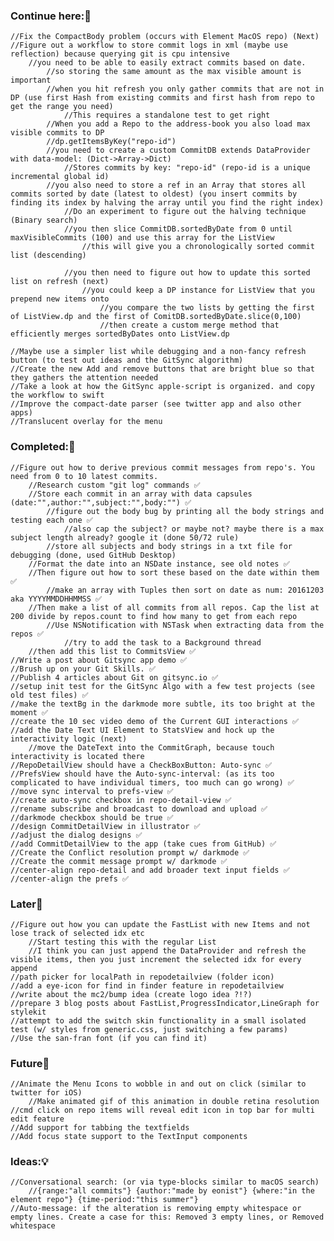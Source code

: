 ### Continue here:🔨
    //Fix the CompactBody problem (occurs with Element MacOS repo) (Next)
    //Figure out a workflow to store commit logs in xml (maybe use reflection) because querying git is cpu intensive
        //you need to be able to easily extract commits based on date. 
            //so storing the same amount as the max visible amount is important
            //when you hit refresh you only gather commits that are not in DP (use first Hash from existing commits and first hash from repo to get the range you need)
                //This requires a standalone test to get right
            //When you add a Repo to the address-book you also load max visible commits to DP
            //dp.getItemsByKey("repo-id")
            //you need to create a custom CommitDB extends DataProvider with data-model: (Dict->Array->Dict)
                //Stores commits by key: "repo-id" (repo-id is a unique incremental global id)
            //you also need to store a ref in an Array that stores all commits sorted by date (latest to oldest) (you insert commits by finding its index by halving the array until you find the right index)
                //Do an experiment to figure out the halving technique (Binary search)
                //you then slice CommitDB.sortedByDate from 0 until maxVisibleCommits (100) and use this array for the ListView
                    //this will give you a chronologically sorted commit list (descending)
                    
                //you then need to figure out how to update this sorted list on refresh (next)
                    //you could keep a DP instance for ListView that you prepend new items onto
                        //you compare the two lists by getting the first of ListView.dp and the first of ComitDB.sortedByDate.slice(0,100)
                        //then create a custom merge method that efficiently merges sortedByDates onto ListView.dp
                
    //Maybe use a simpler list while debugging and a non-fancy refresh button (to test out ideas and the GitSync algorithm)
    //Create the new Add and remove buttons that are bright blue so that they gathers the attention needed
    //Take a look at how the GitSync apple-script is organized. and copy the workflow to swift 
    //Improve the compact-date parser (see twitter app and also other apps)
    //Translucent overlay for the menu 
### Completed:🏁
    //Figure out how to derive previous commit messages from repo's. You need from 0 to 10 latest commits.
        //Research custom "git log" commands ✅
        //Store each commit in an array with data capsules (date:"",author:"",subject:"",body:"") ✅
            //figure out the body bug by printing all the body strings and testing each one ✅
                //also cap the subject? or maybe not? maybe there is a max subject length already? google it (done 50/72 rule)
            //store all subjects and body strings in a txt file for debugging (done, used GitHub Desktop)
        //Format the date into an NSDate instance, see old notes ✅
        //Then figure out how to sort these based on the date within them ✅
            //make an array with Tuples then sort on date as num: 20161203 aka YYYYMMDDHHMMSS ✅
        //Then make a list of all commits from all repos. Cap the list at 200 divide by repos.count to find how many to get from each repo
            //Use NSNotification with NSTask when extracting data from the repos ✅
                //try to add the task to a Background thread
        //then add this list to CommitsView ✅
    //Write a post about Gitsync app demo ✅
    //Brush up on your Git Skills. ✅
    //Publish 4 articles about Git on gitsync.io ✅
    //setup init test for the GitSync Algo with a few test projects (see old test files) ✅
    //make the textBg in the darkmode more subtle, its too bright at the moment ✅
    //create the 10 sec video demo of the Current GUI interactions ✅
    //add the Date Text UI Element to StatsView and hock up the interactivity logic (next)
        //move the DateText into the CommitGraph, because touch interactivity is located there
    //RepoDetailView should have a CheckBoxButton: Auto-sync ✅
    //PrefsView should have the Auto-sync-interval: (as its too complicated to have individual timers, too much can go wrong) ✅
    //move sync interval to prefs-view ✅
    //create auto-sync checkbox in repo-detail-view ✅
    //rename subscribe and broadcast to download and upload ✅
    //darkmode checkbox should be true ✅
    //design CommitDetailView in illustrator ✅
    //adjust the dialog designs ✅
    //add CommitDetailView to the app (take cues from GitHub) ✅
    //Create the Conflict resolution prompt w/ darkmode ✅
    //Create the commit message prompt w/ darkmode ✅
    //center-align repo-detail and add broader text input fields ✅
    //center-align the prefs ✅
### Later🖖
    //Figure out how you can update the FastList with new Items and not lose track of selected idx etc
        //Start testing this with the regular List
        //I think you can just append the DataProvider and refresh the visible items, then you just increment the selected idx for every append
    //path picker for localPath in repodetailview (folder icon)
    //add a eye-icon for find in finder feature in repodetailview
    //write about the mc2/bump idea (create logo idea ?!?)
    //prepare 3 blog posts about FastList,ProgressIndicator,LineGraph for stylekit
    //attempt to add the switch skin functionality in a small isolated test (w/ styles from generic.css, just switching a few params)
    //Use the san-fran font (if you can find it)
    
### Future🔮
    //Animate the Menu Icons to wobble in and out on click (similar to twitter for iOS)
        //Make animated gif of this animation in double retina resolution
    //cmd click on repo items will reveal edit icon in top bar for multi edit feature
    //Add support for tabbing the textfields
    //Add focus state support to the TextInput components
    
    
### Ideas:💡
    //Conversational search: (or via type-blocks similar to macOS search)
        //{range:"all commits"} {author:"made by eonist"} {where:"in the element repo"} {time-period:"this summer"}
    //Auto-message: if the alteration is removing empty whitespace or empty lines. Create a case for this: Removed 3 empty lines, or Removed whitespace